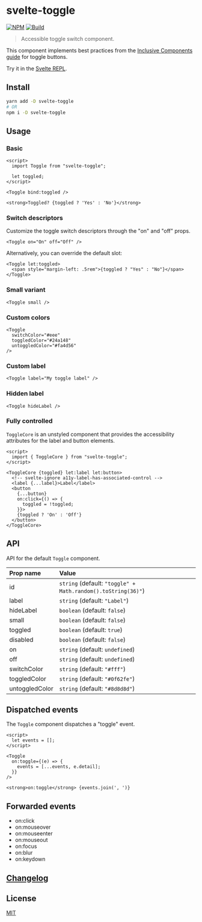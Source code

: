 # svelte-toggle

[![NPM][npm]][npm-url]
[![Build][build]][build-badge]

> Accessible toggle switch component.

This component implements best practices from the [Inclusive Components guide](https://inclusive-components.design/toggle-button/) for toggle buttons.

Try it in the [Svelte REPL](https://svelte.dev/repl/7eee5c643a684315a4fdfe45964aca61?version=3.24.1).

## Install

```bash
yarn add -D svelte-toggle
# OR
npm i -D svelte-toggle
```

## Usage

### Basic

```svelte
<script>
  import Toggle from "svelte-toggle";

  let toggled;
</script>

<Toggle bind:toggled />

<strong>Toggled? {toggled ? 'Yes' : 'No'}</strong>
```

### Switch descriptors

Customize the toggle switch descriptors through the "on" and "off" props.

```svelte
<Toggle on="On" off="Off" />
```

Alternatively, you can override the default slot:

```svelte
<Toggle let:toggled>
  <span style="margin-left: .5rem">{toggled ? "Yes" : "No"}</span>
</Toggle>
```

### Small variant

```svelte
<Toggle small />
```

### Custom colors

```svelte
<Toggle
  switchColor="#eee"
  toggledColor="#24a148"
  untoggledColor="#fa4d56"
/>
```

### Custom label

```svelte
<Toggle label="My toggle label" />
```

### Hidden label

```svelte
<Toggle hideLabel />
```

### Fully controlled

`ToggleCore` is an unstyled component that provides the accessibility attributes for the label and button elements.

```svelte
<script>
  import { ToggleCore } from "svelte-toggle";
</script>

<ToggleCore {toggled} let:label let:button>
  <!-- svelte-ignore a11y-label-has-associated-control -->
  <label {...label}>Label</label>
  <button
    {...button}
    on:click={() => {
      toggled = !toggled;
    }}>
    {toggled ? 'On' : 'Off'}
  </button>
</ToggleCore>
```

## API

API for the default `Toggle` component.

| Prop name      | Value                                                        |
| :------------- | :----------------------------------------------------------- |
| id             | `string` (default: `"toggle" + Math.random().toString(36)"`) |
| label          | `string` (default: `"Label"`)                                |
| hideLabel      | `boolean` (default: `false`)                                 |
| small          | `boolean` (default: `false`)                                 |
| toggled        | `boolean` (default: `true`)                                  |
| disabled       | `boolean` (default: `false`)                                 |
| on             | `string` (default: `undefined`)                              |
| off            | `string` (default: `undefined`)                              |
| switchColor    | `string` (default: `"#fff"`)                                 |
| toggledColor   | `string` (default: `"#0f62fe"`)                              |
| untoggledColor | `string` (default: `"#8d8d8d"`)                              |

## Dispatched events

The `Toggle` component dispatches a "toggle" event.

```svelte
<script>
  let events = [];
</script>

<Toggle
  on:toggle={(e) => {
    events = [...events, e.detail];
  }}
/>

<strong>on:toggle</strong> {events.join(', ')}
```

## Forwarded events

- on:click
- on:mouseover
- on:mouseenter
- on:mouseout
- on:focus
- on:blur
- on:keydown

## [Changelog](CHANGELOG.md)

## License

[MIT](LICENSE)

[npm]: https://img.shields.io/npm/v/svelte-toggle.svg?color=%230f62fe&style=for-the-badge
[npm-url]: https://npmjs.com/package/svelte-toggle
[build]: https://img.shields.io/travis/com/metonym/svelte-toggle?style=for-the-badge
[build-badge]: https://travis-ci.com/metonym/svelte-toggle
